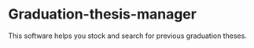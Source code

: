 # Graduation-thesis-manager
This software helps you stock and search for previous graduation theses.
